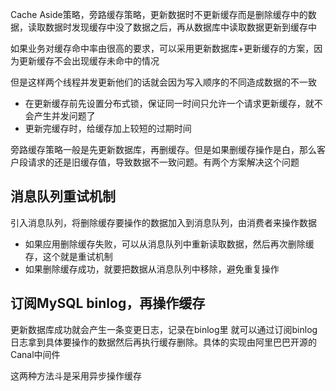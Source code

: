 Cache Aside策略，旁路缓存策略，更新数据时不更新缓存而是删除缓存中的数据，读取数据时发现缓存中没了数据之后，再从数据库中读取数据更新到缓存中

如果业务对缓存命中率由很高的要求，可以采用更新数据库+更新缓存的方案，因为更新缓存不会出现缓存未命中的情况

但是这样两个线程并发更新他们的话就会因为写入顺序的不同造成数据的不一致
- 在更新缓存前先设置分布式锁，保证同一时间只允许一个请求更新缓存，就不会产生并发问题了
- 更新完缓存时，给缓存加上较短的过期时间

旁路缓存策略一般是先更新数据库，再删缓存。但是如果删缓存操作是白，那么客户段请求的还是旧缓存值，导致数据不一致问题。有两个方案解决这个问题
## 消息队列重试机制
引入消息队列，将删除缓存要操作的数据加入到消息队列，由消费者来操作数据
- 如果应用删除缓存失败，可以从消息队列中重新读取数据，然后再次删除缓存，这个就是重试机制
- 如果删除缓存成功，就要把数据从消息队列中移除，避免重复操作

## 订阅MySQL binlog，再操作缓存
更新数据库成功就会产生一条变更日志，记录在binlog里
就可以通过订阅binlog日志拿到具体要操作的数据然后再执行缓存删除。具体的实现由阿里巴巴开源的Canal中间件



这两种方法斗是采用异步操作缓存